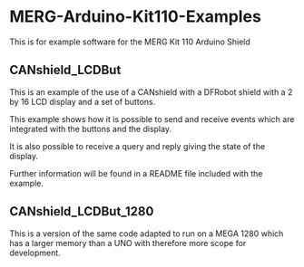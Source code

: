 # MERG-Arduino-Kit110-Examples
 This is for example software for the MERG Kit 110 Arduino Shield
 
 ## CANshield_LCDBut
 
 This is an example of the use of a CANshield with a DFRobot shield with a 2 by 16 LCD display and a set of buttons.
 
 This example shows how it is possible to send and receive events which are integrated with the buttons and the display.
 
 It is also possible to receive a query and reply giving the state of the display.
 
 Further information will be found in a README file included with the example.

## CANshield_LCDBut_1280

This is a version of the same code adapted to run on a MEGA 1280 which has a larger memory than a UNO with therefore more scope for development.


